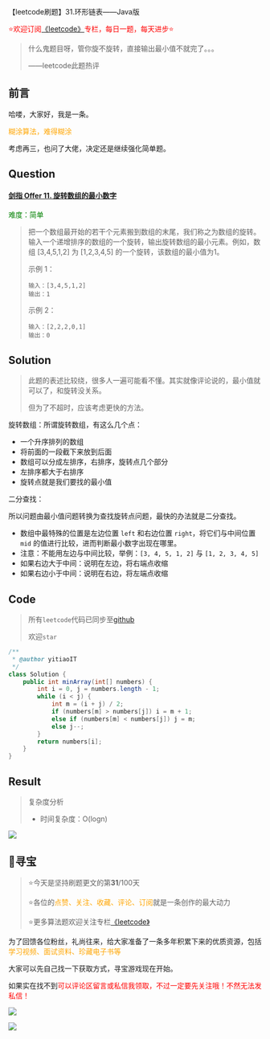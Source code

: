 【leetcode刷题】31.环形链表——Java版

<font color=red>⭐欢迎订阅[《leetcode》](https://blog.csdn.net/skylibiao/category_10867560.html)专栏，每日一题，每天进步⭐</font>

>什么鬼题目呀，管你旋不旋转，直接输出最小值不就完了。。。
>
>——leetcode此题热评

## 前言

哈喽，大家好，我是一条。

<font color=orange>糊涂算法，难得糊涂</font>

考虑再三，也问了大佬，决定还是继续强化简单题。

## Question

#### [剑指 Offer 11. 旋转数组的最小数字](https://leetcode-cn.com/problems/xuan-zhuan-shu-zu-de-zui-xiao-shu-zi-lcof/)

<font color=green>难度：简单</font>

>把一个数组最开始的若干个元素搬到数组的末尾，我们称之为数组的旋转。输入一个递增排序的数组的一个旋转，输出旋转数组的最小元素。例如，数组 [3,4,5,1,2] 为 [1,2,3,4,5] 的一个旋转，该数组的最小值为1。  
>
>示例 1：
>
>```
>输入：[3,4,5,1,2]
>输出：1
>```
>
>示例 2：
>
>```
>输入：[2,2,2,0,1]
>输出：0
>```
>
>

## Solution

>此题的表述比较绕，很多人一遍可能看不懂。其实就像评论说的，最小值就可以了，和旋转没关系。
>
>但为了不超时，应该考虑更快的方法。

旋转数组：所谓旋转数组，有这么几个点：

- 一个升序排列的数组
- 将前面的一段截下来放到后面
- 数组可以分成左排序，右排序，旋转点几个部分
- 左排序都大于右排序
- 旋转点就是我们要找的最小值

二分查找：

所以问题由最小值问题转换为查找旋转点问题，最快的办法就是二分查找。

- 数组中最特殊的位置是左边位置 `left` 和右边位置 `right`，将它们与中间位置 `mid` 的值进行比较，进而判断最小数字出现在哪里。
- 注意：不能用左边与中间比较，举例：`[3, 4, 5, 1, 2]` 与 `[1, 2, 3, 4, 5]`
- 如果右边大于中间：说明在左边，将右端点收缩
- 如果右边小于中间：说明在右边，将左端点收缩


## Code

>所有`leetcode`代码已同步至[github](https://github.com/lbsys)
>
>欢迎`star`

```java
/**
 * @author yitiaoIT
 */
class Solution {
    public int minArray(int[] numbers) {
        int i = 0, j = numbers.length - 1;
        while (i < j) {
            int m = (i + j) / 2;
            if (numbers[m] > numbers[j]) i = m + 1;
            else if (numbers[m] < numbers[j]) j = m;
            else j--;
        }
        return numbers[i];
    }
}
```

## Result

> 复杂度分析
>
> - 时间复杂度：O(logn)


![](https://yitiaoit.oss-cn-beijing.aliyuncs.com/img/image-20210815124701074.png)

## 🌈寻宝

>⭐今天是坚持刷题更文的第**31**/100天
>
>⭐各位的<font color=orange>点赞、关注、收藏、评论、订阅</font>就是一条创作的最大动力
>
>⭐更多算法题欢迎关注专栏[《leetcode》](https://blog.csdn.net/skylibiao/category_10867560.html)

为了回馈各位粉丝，礼尚往来，给大家准备了一条多年积累下来的优质资源，包括<font color=orange> 学习视频、面试资料、珍藏电子书等</font>

大家可以先自己找一下获取方式，寻宝游戏现在开始。

如果实在找不到<font color=red>可以评论区留言或私信我领取，不过一定要先关注哦！不然无法发私信！</font>

![](https://yitiaoit.oss-cn-beijing.aliyuncs.com/img/image-20210728234254025.png)

![](https://yitiaoit.oss-cn-beijing.aliyuncs.com/img/image-20210815122837774.png)